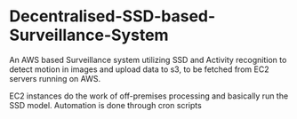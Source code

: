 # Decentralised-SSD-based-Surveillance-System
An AWS based Surveillance system utilizing SSD and Activity recognition to detect motion in images and upload data to s3, to be fetched from EC2 servers running on AWS.

EC2 instances do the work of off-premises processing and basically run the SSD model.
Automation is done through cron scripts
